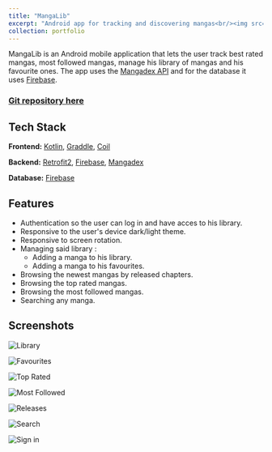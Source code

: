 ```yaml
---
title: "MangaLib"
excerpt: "Android app for tracking and discovering mangas<br/><img src='https://imgur.com/e88sFeB.png' style='width:650px;'>"
collection: portfolio
---
```


MangaLib is an Android mobile application that lets the user track best rated mangas, most followed mangas, manage his library of mangas and his favourite ones. The app uses the [Mangadex API](https://api.mangadex.org/docs/) and for the database it uses [Firebase](https://firebase.google.com).

### [Git repository here](github.com/RochKDev/MangaLib)

## Tech Stack

**Frontend:** [Kotlin](https://kotlinlang.org), [Graddle](https://gradle.org), [Coil](https://github.com/coil-kt)

**Backend:** [Retrofit2](https://square.github.io/retrofit/), [Firebase](https://firebase.google.com), [Mangadex](https://api.mangadex.org/docs/)

**Database:** [Firebase](https://firebase.google.com)

## Features

- Authentication so the user can log in and have acces to his library.
- Responsive to the user's device dark/light theme.
- Responsive to screen rotation.
- Managing said library :
  - Adding a manga to his library.
  - Adding a manga to his favourites.
- Browsing the newest mangas by released chapters.
- Browsing the top rated mangas.
- Browsing the most followed mangas.
- Searching any manga.

## Screenshots

![Library](https://imgur.com/e88sFeB.png)

![Favourites](https://imgur.com/TgzN204.png)

![Top Rated](https://imgur.com/z4UsdXX.png)

![Most Followed](https://imgur.com/undefined.png)

![Releases](https://imgur.com/AD6Au6v.png)

![Search](https://imgur.com/undefined.png)

![Sign in](https://imgur.com/undefined.png)